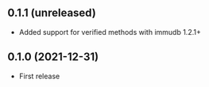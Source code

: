 ## 0.1.1 (unreleased)

- Added support for verified methods with immudb 1.2.1+

## 0.1.0 (2021-12-31)

- First release

